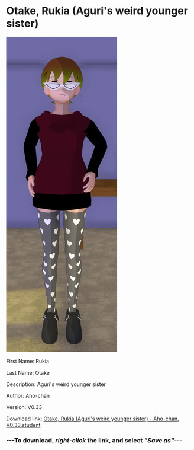 # Otake, Rukia (Aguri's weird younger sister)

<img src = "https://raw.githubusercontent.com/Arbiter1223/Daigaku-Gurashi-Custom-Students/master/Students/Files/Otake%2C%20Rukia%20(Aguri's%20weird%20younger%20sister).png">

First Name: Rukia

Last Name: Otake

Description: Aguri's weird younger sister

Author: Aho-chan

Version: V0.33

Download link: <a href="https://raw.githubusercontent.com/Arbiter1223/Daigaku-Gurashi-Custom-Students/master/Students/Files/Otake%2C%20Rukia%20(Aguri's%20weird%20younger%20sister)%20-%20Aho-chan%2C%20V0.33.student">Otake, Rukia (Aguri's weird younger sister) - Aho-chan, V0.33.student</a>

### ---**To download, _right-click_ the link, and select _"Save as"_**---
